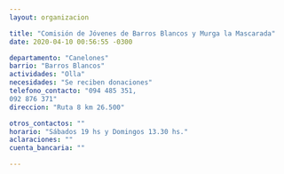 ```yaml
---
layout: organizacion

title: "Comisión de Jóvenes de Barros Blancos y Murga la Mascarada"
date: 2020-04-10 00:56:55 -0300

departamento: "Canelones"
barrio: "Barros Blancos"
actividades: "Olla"
necesidades: "Se reciben donaciones"
telefono_contacto: "094 485 351,
092 876 371"
direccion: "Ruta 8 km 26.500"

otros_contactos: ""
horario: "Sábados 19 hs y Domingos 13.30 hs."
aclaraciones: ""
cuenta_bancaria: ""

---
```

